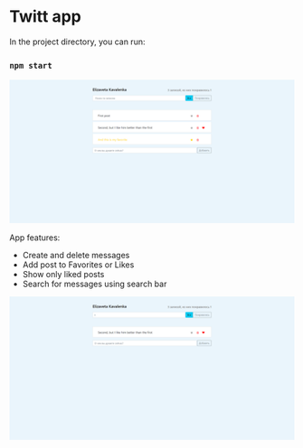 # Twitt app

In the project directory, you can run:

### `npm start`

![Screen](TwittScreen1.png)

App features:
- Create and delete messages
- Add post to Favorites or Likes
- Show only liked posts
- Search for messages using search bar

![Screen](TwittScreen2.png)
